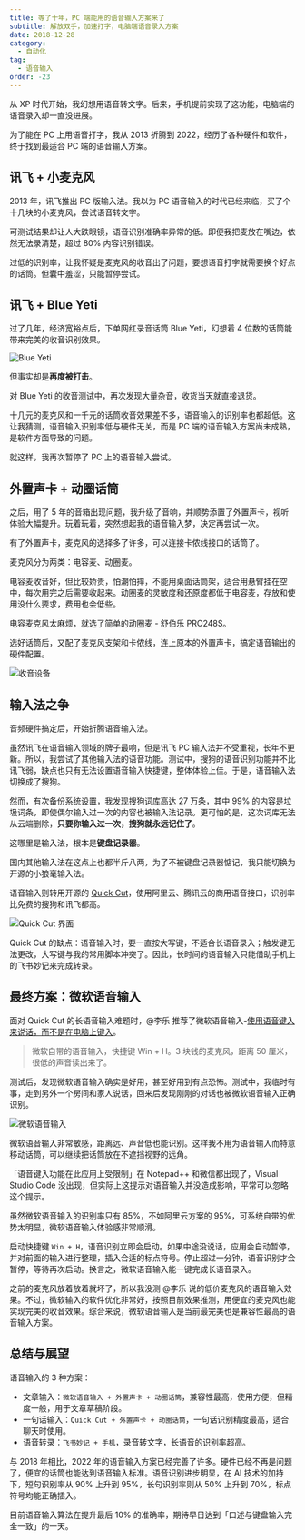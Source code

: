 ```yaml
---
title: 等了十年，PC 端能用的语音输入方案来了
subtitle: 解放双手，加速打字，电脑端语音录入方案
date: 2018-12-28
category:
  - 自动化
tag:
  - 语音输入
order: -23
---
```


从 XP 时代开始，我幻想用语音转文字。后来，手机提前实现了这功能，电脑端的语音录入却一直没进展。

为了能在 PC 上用语音打字，我从 2013 折腾到 2022，经历了各种硬件和软件，终于找到最适合 PC 端的语音输入方案。

## 讯飞 + 小麦克风

2013 年，讯飞推出 PC 版输入法。我以为 PC 语音输入的时代已经来临，买了个十几块的小麦克风，尝试语音转文字。

可测试结果却让人大跌眼镜，语音识别准确率异常的低。即便我把麦放在嘴边，依然无法录清楚，超过 80% 内容识别错误。

过低的识别率，让我怀疑是麦克风的收音出了问题，要想语音打字就需要换个好点的话筒。但囊中羞涩，只能暂停尝试。

## 讯飞 + Blue Yeti

过了几年，经济宽裕点后，下单网红录音话筒 Blue Yeti，幻想着 4 位数的话筒能带来完美的收音识别效果。

![Blue Yeti](https://tc.seoipo.com/20181228052211.png?imageMogr2/thumbnail/!60p)

但事实却是**再度被打击**。

对 Blue Yeti 的收音测试中，再次发现大量杂音，收货当天就直接退货。

十几元的麦克风和一千元的话筒收音效果差不多，语音输入的识别率也都超低。这让我猜测，语音输入识别率低与硬件无关，而是 PC 端的语音输入方案尚未成熟，是软件方面导致的问题。

就这样，我再次暂停了 PC 上的语音输入尝试。

## 外置声卡 + 动圈话筒

之后，用了 5 年的音箱出现问题，我升级了音响，并顺势添置了外置声卡，视听体验大幅提升。玩着玩着，突然想起我的语音输入梦，决定再尝试一次。

有了外置声卡，麦克风的选择多了许多，可以连接卡侬线接口的话筒了。

麦克风分为两类：电容麦、动圈麦。

电容麦收音好，但比较娇贵，怕潮怕摔，不能用桌面话筒架，适合用悬臂挂在空中，每次用完之后需要收起来。动圈麦的灵敏度和还原度都低于电容麦，存放和使用没什么要求，费用也会低些。

电容麦克风太麻烦，就选了简单的动圈麦 - 舒伯乐 PRO248S。

选好话筒后，又配了麦克风支架和卡侬线，连上原本的外置声卡，搞定语音输出的硬件配置。

![收音设备](https://tc.seoipo.com/2022-05-25-18-02-54.jpg?imageMogr2/thumbnail/!15p)

## 输入法之争

音频硬件搞定后，开始折腾语音输入法。

虽然讯飞在语音输入领域的牌子最响，但是讯飞 PC 输入法并不受重视，长年不更新。所以，我尝试了其他输入法的语音功能。测试中，搜狗的语音识别功能并不比讯飞弱，缺点也只有无法设置语音输入快捷键，整体体验上佳。于是，语音输入法切换成了搜狗。

然而，有次备份系统设置，我发现搜狗词库高达 27 万条，其中 99% 的内容是垃圾词条，即使偶尔输入过一次的内容也被输入法记录。更可怕的是，这次词库无法从云端删除，**只要你输入过一次，搜狗就永远记住了**。

这哪里是输入法，根本是**键盘记录器**。

国内其他输入法在这点上也都半斤八两，为了不被键盘记录器惦记，我只能切换为开源的小狼毫输入法。

语音输入则转用开源的 [Quick Cut](https://github.com/HaujetZhao/QuickCut)，使用阿里云、腾讯云的商用语音接口，识别率比免费的搜狗和讯飞都高。

![Quick Cut 界面](https://tc.seoipo.com/2022-05-25-18-08-06.png?imageMogr2/thumbnail/!60p)

Quick Cut 的缺点：语音输入时，要一直按大写键，不适合长语音录入；触发键无法更改，大写键与我的常用脚本冲突了。因此，长时间的语音输入只能借助手机上的飞书妙记来完成转录。

## 最终方案：微软语音输入

面对 Quick Cut 的长语音输入难题时，@李乐 推荐了微软语音输入-[使用语音键入来说话，而不是在电脑上键入](https://support.microsoft.com/zh-cn/windows/%E4%BD%BF%E7%94%A8%E8%AF%AD%E9%9F%B3%E9%94%AE%E5%85%A5%E6%9D%A5%E8%AF%B4%E8%AF%9D-%E8%80%8C%E4%B8%8D%E6%98%AF%E5%9C%A8%E7%94%B5%E8%84%91%E4%B8%8A%E9%94%AE%E5%85%A5-fec94565-c4bd-329d-e59a-af033fa5689f)。

> 微软自带的语音输入，快捷键 Win + H。3 块钱的麦克风，距离 50 厘米，很低的声音读出来了。

测试后，发现微软语音输入确实是好用，甚至好用到有点恐怖。测试中，我临时有事，走到另外一个房间和家人说话，回来后发现刚刚的对话也被微软语音输入正确识别。

![微软语音输入](https://tc.seoipo.com/2022-05-25-18-13-17.png)

微软语音输入非常敏感，距离远、声音低也能识别。这样我不用为语音输入而特意移动话筒，可以继续把话筒放在不遮挡视野的远角。

「语音键入功能在此应用上受限制」在 Notepad++ 和微信都出现了，Visual Studio Code 没出现，但实际上这提示对语音输入并没造成影响，平常可以忽略这个提示。

虽然微软语音输入的识别率只有 85%，不如阿里云方案的 95%，可系统自带的优势太明显，微软语音输入体验感非常顺滑。

启动快捷键 `Win + H`，语音识别立即会启动。如果中途没说话，应用会自动暂停，并对前面的输入进行整理，插入合适的标点符号。停止超过一分钟，语音识别才会暂停，等待再次启动。换言之，微软语音输入能一键完成长语音录入。

之前的麦克风放着放着就坏了，所以我没测 @李乐 说的低价麦克风的语音输入效果。不过，微软输入的软件优化非常好，按照目前效果推测，用便宜的麦克风也能实现完美的收音效果。综合来说，微软语音输入是当前最完美也是兼容性最高的语音输入方案。

## 总结与展望

语音输入的 3 种方案：

- 文章输入：`微软语音输入 + 外置声卡 + 动圈话筒`，兼容性最高，使用方便，但精度一般，用于文章草稿阶段。
- 一句话输入：`Quick Cut + 外置声卡 + 动圈话筒`，一句话识别精度最高，适合聊天时使用。
- 语音转录：`飞书妙记 + 手机`，录音转文字，长语音的识别率超高。

与 2018 年相比，2022 年的语音输入方案已经完善了许多。硬件已经不再是问题了，便宜的话筒也能达到语音输入标准。语音识别进步明显，在 AI 技术的加持下，短句识别率从 90% 上升到 95%，长句识别率则从 50% 上升到 70%，标点符号均能正确插入。

目前语音输入算法在提升最后 10% 的准确率，期待早日达到「口述与键盘输入完全一致」的一天。
